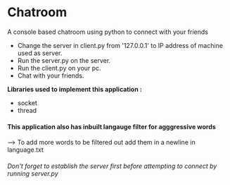# Chatroom
A console based chatroom using python to connect with your friends

- Change the server in client.py from '127.0.0.1' to IP address of machine used as server.
- Run the server.py on the server.
- Run the client.py on your pc.
- Chat with your friends.

**Libraries used to implement this application :**
- socket
- thread

#### This application also has inbuilt langauge filter for agggressive words
 --> To add more words to be filtered out add them in a newline in language.txt

###### Don't forget to establish the server first before attempting to connect by running server.py
